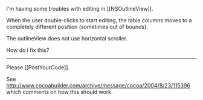 

I'm having some troubles with editing in [[NSOutlineView]].

When the user double-clicks to start editing, the table columns moves to a completely different position (sometimes out of bounds).

The outlineView does not use horizontal scroller.

How do i fix this?

----

Please [[PostYourCode]]. 

See http://www.cocoabuilder.com/archive/message/cocoa/2004/8/23/115396 which comments on how this should work.